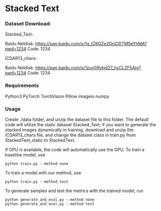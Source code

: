 # Stacked Text

### Dataset Download:

Stacked_Text:

Baidu Netdisk: https://pan.baidu.com/s/1g_tZ6GZe2GoCl0TM5eYhMA?pwd=1234 Code: 1234

ICDAR13_chars:

Baidu Netdisk: https://pan.baidu.com/s/1zuv09vkjd27_hsCLZF5AIg?pwd=1234 Code: 1234

### Requirements

Python3
PyTorch
TorchVision
Pillow
imageio
numpy

### Usage
Create ./data folder, and unzip the dataset file to this folder. The default code will utilize the static dataset Stacked_Text; if you want to generate the stacked images dynamically in training, download and unzip the ICDAR13_chars file, and change the dataset class in train.py from StackedText_static to StackedText.

If GPU is available, the code will automatically use the GPU.
To train a baseline model, use

```shell
python train.py --method none
```
To train a model with our method, use
```shell
python train.py --method test
```

To generate samples and test the metrics with the trained model, run
```shell
python generate_and_eval.py --method none
python generate_and_eval.py --method test
